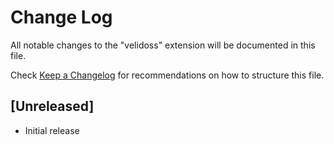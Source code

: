 # Change Log

All notable changes to the "velidoss" extension will be documented in this file.

Check [Keep a Changelog](https://keepachangelog.com/) for recommendations on how to structure this file.

## [Unreleased]

- Initial release